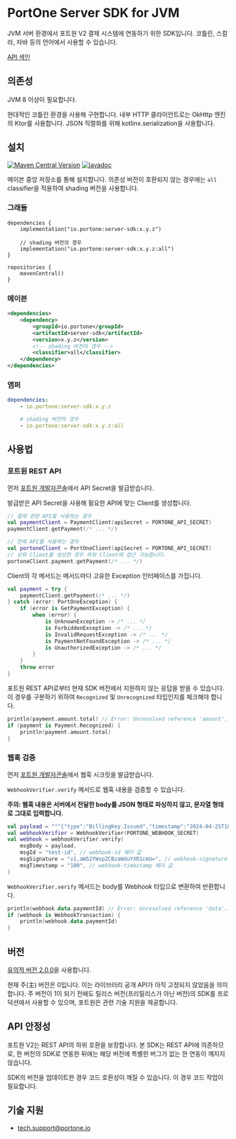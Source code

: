 # PortOne Server SDK for JVM

JVM 서버 환경에서 포트원 V2 결제 시스템에 연동하기 위한 SDK입니다. 코틀린,
스칼라, 자바 등의 언어에서 사용할 수 있습니다.

[API 색인](https://javadoc.io/doc/io.portone/server-sdk/latest/index.html)

## 의존성

JVM 8 이상이 필요합니다.

현대적인 코틀린 환경을 사용해 구현합니다. 내부 HTTP 클라이언트로는 OkHttp 엔진의
Ktor를 사용합니다. JSON 직렬화를 위해 kotlinx.serialization을 사용합니다.

## 설치

[![Maven Central Version](https://img.shields.io/maven-central/v/io.portone/server-sdk)](https://central.sonatype.com/artifact/io.portone/server-sdk)
[![javadoc](https://javadoc.io/badge2/io.portone/server-sdk/javadoc.svg)](https://javadoc.io/doc/io.portone/server-sdk)

메이븐 중앙 저장소를 통해 설치합니다. 의존성 버전이 호환되지 않는 경우에는 `all`
classifier을 적용하여 shading 버전을 사용합니다.

### 그래들

```Gradle Kotlin DSL
dependencies {
    implementation("io.portone:server-sdk:x.y.z")
    
    // shading 버전의 경우
    implementation("io.portone:server-sdk:x.y.z:all")
}

repositories {
    mavenCentral()
}
```

### 메이븐

```XML
<dependencies>
    <dependency>
        <groupId>io.portone</groupId>
        <artifactId>server-sdk</artifactId>
        <version>x.y.z</version>
        <!-- shading 버전의 경우 -->
        <classifier>all</classifier>
    </dependency>
</dependencies>
```

### 앰퍼

```YAML
dependencies:
    - io.portone:server-sdk:x.y.z

    # shading 버전의 경우
    - io.portone:server-sdk:x.y.z:all
```

## 사용법

### 포트원 REST API

먼저
[포트원 개발자콘솔](https://admin.portone.io/integration-v2/manage/api-keys?version=v2)에서
API Secret을 발급받습니다.

발급받은 API Secret을 사용해 필요한 API에 맞는 Client를 생성합니다.

```kotlin
// 결제 관련 API를 사용하는 경우
val paymentClient = PaymentClient(apiSecret = PORTONE_API_SECRET)
paymentClient.getPayment(/* ... */)

// 전체 API를 사용하는 경우
val portoneClient = PortOneClient(apiSecret = PORTONE_API_SECRET)
// 상위 Client를 생성한 경우 하위 Client에 접근 가능합니다.
portoneClient.payment.getPayment(/* ... */)
```

Client의 각 메서드는 메서드마다 고유한 Exception 인터페이스를 가집니다.

```kotlin
val payment = try {
    paymentClient.getPayment(/* ... */)
} catch (error: PortOneException) {
    if (error is GetPaymentException) {
        when (error) {
            is UnknownException -> /* ... */
            is ForbiddenException -> /* ... */
            is InvalidRequestException -> /* ... */
            is PaymentNotFoundException -> /* ... */
            is UnauthorizedException -> /* ... */
        }
    }
    throw error
}
```

포트원 REST API로부터 현재 SDK 버전에서 지원하지 않는 응답을 받을 수 있습니다.
이 경우를 구분하기 위하여 `Recognized` 및 `Unrecognized` 타입인지를 체크해야
합니다.

```kotlin
println(payment.amount.total) // Error: Unresolved reference 'amount'.
if (payment is Payment.Recognized) {
    println(payment.amount.total)
}
```

### 웹훅 검증

먼저
[포트원 개발자콘솔](https://admin.portone.io/integration-v2/manage/webhook?version=V2)에서
웹훅 시크릿을 발급받습니다.

`WebhookVerifier.verify` 메서드로 웹훅 내용을 검증할 수 있습니다.

**주의: 웹훅 내용은 서버에서 전달한 body를 JSON 형태로 파싱하지 않고, 문자열
형태로 그대로 입력합니다.**

```kotlin
val payload = """{"type":"BillingKey.Issued","timestamp":"2024-04-25T10:00:00.000Z","data":{"storeId":"store-61e0db3d-b967-47db-8b50-96002da90d55","billingKey":"billing-key-75ae3cab-6afe-422d-bf34-3a7b1762451d"}}"""
val webhookVerifier = WebhookVerifier(PORTONE_WEBHOOK_SECRET)
val webhook = webhookVerifier.verify(
    msgBody = payload,
    msgId = "test-id", // webhook-id 헤더 값
    msgSignature = "v1,aW52YWxpZCBzaWduYXR1cmU=", // webhook-signature 헤더 값
    msgTimestamp = "100", // webhook-timestamp 헤더 값
)
```

`WebhookVerifier.verify` 메서드는 body를 Webhook 타입으로 변환하여 반환합니다.

```kotlin
println(webhook.data.paymentId) // Error: Unresolved reference 'data'.
if (webhook is WebhookTransaction) {
    println(webhook.data.paymentId)
}
```

## 버전

[유의적 버전 2.0.0](https://semver.org/spec/v2.0.0.html)을 사용합니다.

현재 주(主) 버전은 0입니다. 이는 라이브러리 공개 API가 아직 고정되지 않았음을
의미합니다. 주 버전이 1이 되기 전에도 릴리스 버전(프리릴리스가 아닌 버전)의
SDK를 프로덕션에서 사용할 수 있으며, 포트원은 관련 기술 지원을 제공합니다.

## API 안정성

포트원 V2는 REST API의 하위 호환을 보장합니다. 본 SDK는 REST API에 의존하므로,
한 버전의 SDK로 연동한 뒤에는 해당 버전에 특별한 버그가 없는 한 연동이 깨지지
않습니다.

SDK의 버전을 업데이트한 경우 코드 호환성이 깨질 수 있습니다. 이 경우 코드 작업이
필요합니다.

## 기술 지원

- tech.support@portone.io
